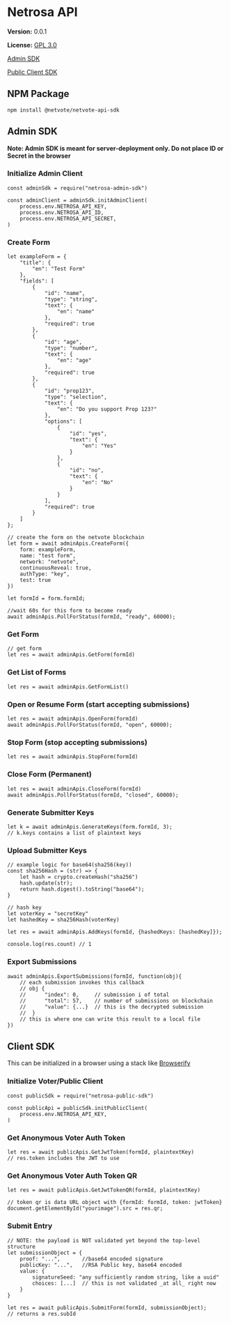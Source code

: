 Netrosa API
===========

**Version:** 0.0.1

**License:** [GPL 3.0](https://www.gnu.org/licenses/gpl-3.0.en.html)

[Admin SDK](#admin-sdk)

[Public Client SDK](#client-sdk)

## NPM Package

```
npm install @netvote/netvote-api-sdk
```

## Admin SDK

**Note: Admin SDK is meant for server-deployment only.  Do not place ID or Secret in the browser** 

###  Initialize Admin Client
```
const adminSdk = require("netrosa-admin-sdk")

const adminClient = adminSdk.initAdminClient(
    process.env.NETROSA_API_KEY, 
    process.env.NETROSA_API_ID, 
    process.env.NETROSA_API_SECRET, 
)
```

### Create Form
```
let exampleForm = {
    "title": {
        "en": "Test Form"
    },
    "fields": [
        {
            "id": "name",
            "type": "string",
            "text": {
                "en": "name"
            },
            "required": true
        },
        {
            "id": "age",
            "type": "number",
            "text": {
                "en": "age"
            },
            "required": true
        },
        {
            "id": "prop123",
            "type": "selection",
            "text": {
                "en": "Do you support Prop 123?"
            },
            "options": [
                {
                    "id": "yes",
                    "text": {
                        "en": "Yes"
                    }
                },
                {
                    "id": "no",
                    "text": {
                        "en": "No"
                    }
                }
            ],
            "required": true
        }
    ]
};

// create the form on the netvote blockchain
let form = await adminApis.CreateForm({
    form: exampleForm,
    name: "test form",
    network: "netvote",
    continuousReveal: true,
    authType: "key",
    test: true
})

let formId = form.formId;

//wait 60s for this form to become ready
await adminApis.PollForStatus(formId, "ready", 60000);
```
### Get Form
```
// get form
let res = await adminApis.GetForm(formId)
```
### Get List of Forms
```
let res = await adminApis.GetFormList()
```
### Open or Resume Form (start accepting submissions)
```
let res = await adminApis.OpenForm(formId)
await adminApis.PollForStatus(formId, "open", 60000);
```
### Stop Form (stop accepting submissions)
```
let res = await adminApis.StopForm(formId)
```
### Close Form (Permanent)
```
let res = await adminApis.CloseForm(formId)
await adminApis.PollForStatus(formId, "closed", 60000);
```
### Generate Submitter Keys
```
let k = await adminApis.GenerateKeys(form.formId, 3);
// k.keys contains a list of plaintext keys
```
### Upload Submitter Keys
```
// example logic for base64(sha256(key)) 
const sha256Hash = (str) => {
    let hash = crypto.createHash("sha256")
    hash.update(str);
    return hash.digest().toString("base64");
}

// hash key
let voterKey = "secretKey"
let hashedKey = sha256Hash(voterKey)

let res = await adminApis.AddKeys(formId, {hashedKeys: [hashedKey]});

console.log(res.count) // 1 
```
### Export Submissions
```
await adminApis.ExportSubmissions(formId, function(obj){
    // each submission invokes this callback
    // obj {
    //      "index": 0,     // submission i of total
    //      "total": 57,    // number of submissions on blockchain
    //      "value": {...}  // this is the decrypted submission
    //  }
    // this is where one can write this result to a local file
})
```
## Client SDK

This can be initialized in a browser using a stack like [Browserify](http://browserify.org/) 

###  Initialize Voter/Public Client
```
const publicSdk = require("netrosa-public-sdk")

const publicApi = publicSdk.initPublicClient(
    process.env.NETROSA_API_KEY, 
)
```
###  Get Anonymous Voter Auth Token
```
let res = await publicApis.GetJwtToken(formId, plaintextKey)
// res.token includes the JWT to use
```

###  Get Anonymous Voter Auth Token QR
```
let res = await publicApis.GetJwtTokenQR(formId, plaintextKey)

// token qr is data URL object with {formId: formId, token: jwtToken}
document.getElementById("yourimage").src = res.qr;
```

### Submit Entry
```
// NOTE: the payload is NOT validated yet beyond the top-level structure
let submissionObject = {
    proof: "...",       //base64 encoded signature
    publicKey: "...",   //RSA Public key, base64 encoded
    value: {
        signatureSeed: "any sufficiently random string, like a uuid"
        choices: [...]  // this is not validated _at all_ right now
    }
}

let res = await publicApis.SubmitForm(formId, submissionObject);
// returns a res.subId

```